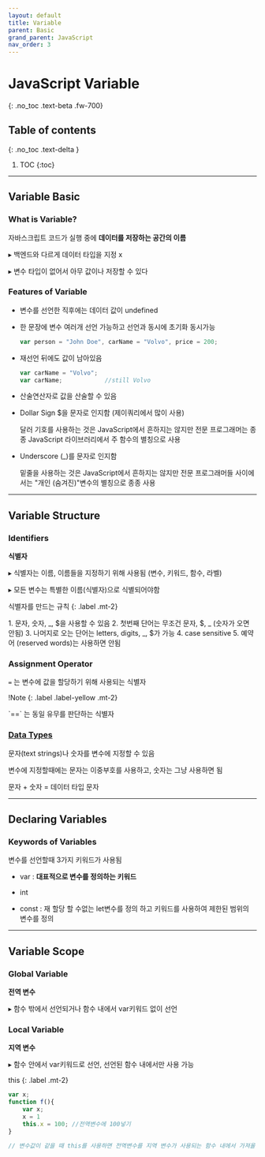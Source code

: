 ```yaml
---
layout: default
title: Variable
parent: Basic
grand_parent: JavaScript
nav_order: 3
---
```

 
# JavaScript Variable
{: .no_toc .text-beta .fw-700}

## Table of contents
{: .no_toc .text-delta }

1. TOC
{:toc}

---

## Variable Basic

### What is Variable?

자바스크립트 코드가 실행 중에 **데이터를 저장하는 공간의 이름** 

&#9656; 백엔드와 다르게 데이터 타입을 지정 x

&#9656; 변수 타입이 없어서 아무 값이나 저장할 수 있다

### Features of Variable

* 변수를 선언한 직후에는 데이터 값이 undefined

* 한 문장에 변수 여러개 선언 가능하고 선언과 동시에 초기화 동시가능

    ```js
    var person = "John Doe", carName = "Volvo", price = 200;
    ```

* 재선언 뒤에도 값이 남아있음

    ```js
    var carName = "Volvo";
    var carName;            //still Volvo
    ```

* 산술연산자로 값을 산술할 수 있음

* Dollar Sign $을 문자로 인지함 (제이쿼리에서 많이 사용)

    달러 기호를 사용하는 것은 JavaScript에서 흔하지는 않지만 전문 프로그래머는 종종 JavaScript 라이브러리에서 주 함수의 별칭으로 사용

* Underscore (_)를 문자로 인지함 

    밑줄을 사용하는 것은 JavaScript에서 흔하지는 않지만 전문 프로그래머들 사이에서는 "개인 (숨겨진)"변수의 별칭으로 종종 사용

---

## Variable Structure

### Identifiers

**식별자**

&#9656; 식별자는 이름, 이름들을 지정하기 위해 사용됨 (변수, 키워드, 함수, 라벨)

&#9656; 모든 변수는 특별한 이름(식별자)으로 식별되어야함

식별자를 만드는 규칙
{: .label .mt-2}
<div class="code-example" markdown="1">
1. 문자, 숫자, _, $을 사용할 수 있음
2. 첫번째 단어는 무조건 문자, $, _ (숫자가 오면 안됨)
3. 나머지로 오는 단어는 letters, digits, _, $가 가능
4. case sensitive
5. 예약어 (reserved words)는 사용하면 안됨
</div>

### Assignment Operator

`=` 는 변수에 값을 할당하기 위해 사용되는 식별자

!Note
{: .label .label-yellow .mt-2}
<div class="code-example" markdown="1">
`==` 는 동일 유무를 판단하는 식별자
</div>

### [Data Types](https://gekdev.github.io/docs/javascript/basic/datatypes)

문자(text strings)나 숫자를 변수에 지정할 수 있음

변수에 지정할때에는 문자는 이중부호를 사용하고, 숫자는 그냥 사용하면 됨

문자 + 숫자 = 데이터 타입 문자

---

## Declaring Variables

### Keywords of Variables 

변수를 선언할때 3가지 키워드가 사용됨

* var : **대표적으로 변수를 정의하는 키워드**

* int

* const : 재 할당 할 수없는 let변수를 정의 하고 키워드를 사용하여 제한된 범위의 변수를 정의

---

## Variable Scope

### Global Variable

**전역 변수** 

&#9656; 함수 밖에서 선언되거나 함수 내에서 var키워드 없이 선언

### Local Variable

**지역 변수**

&#9656; 함수 안에서 var키워드로 선언, 선언된 함수 내에서만 사용 가능

this
{: .label .mt-2}
```js
var x;
function f(){
    var x;
    x = 1
    this.x = 100; //전역변수에 100넣기
}

// 변수값이 같을 때 this를 사용하면 전역변수를 지역 변수가 사용되는 함수 내에서 가져올 수 있다
```